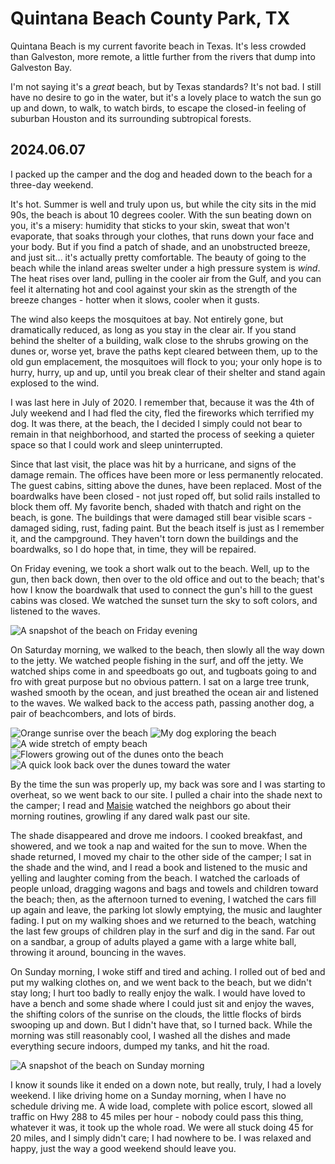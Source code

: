 Quintana Beach County Park, TX
==============================

Quintana Beach is my current favorite beach in Texas. It's less crowded than Galveston, more remote, a little further from the rivers that dump into Galveston Bay.

I'm not saying it's a _great_ beach, but by Texas standards? It's not bad. I still have no desire to go in the water, but it's a lovely place to watch the sun go up and down, to walk, to watch birds, to escape the closed-in feeling of suburban Houston and its surrounding subtropical forests.

<h2 id="june-2024">2024.06.07</h2>

I packed up the camper and the dog and headed down to the beach for a three-day weekend.

It's hot. Summer is well and truly upon us, but while the city sits in the mid 90s, the beach is about 10 degrees cooler. With the sun beating down on you, it's a misery: humidity that sticks to your skin, sweat that won't evaporate, that soaks through your clothes, that runs down your face and your body. But if you find a patch of shade, and an unobstructed breeze, and just sit... it's actually pretty comfortable. The beauty of going to the beach while the inland areas swelter under a high pressure system is _wind_. The heat rises over land, pulling in the cooler air from the Gulf, and you can feel it alternating hot and cool against your skin as the strength of the breeze changes - hotter when it slows, cooler when it gusts.

The wind also keeps the mosquitoes at bay. Not entirely gone, but dramatically reduced, as long as you stay in the clear air. If you stand behind the shelter of a building, walk close to the shrubs growing on the dunes or, worse yet, brave the paths kept cleared between them, up to the old gun emplacement, the mosquitoes will flock to you; your only hope is to hurry, hurry, up and up, until you break clear of their shelter and stand again explosed to the wind.

I was last here in July of 2020. I remember that, because it was the 4th of July weekend and I had fled the city, fled the fireworks which terrified my dog. It was there, at the beach, the I decided I simply could not bear to remain in that neighborhood, and started the process of seeking a quieter space so that I could work and sleep uninterrupted.

Since that last visit, the place was hit by a hurricane, and signs of the damage remain. The offices have been more or less permanently relocated. The guest cabins, sitting above the dunes, have been replaced. Most of the boardwalks have been closed - not just roped off, but solid rails installed to block them off. My favorite bench, shaded with thatch and right on the beach, is gone. The buildings that were damaged still bear visible scars - damaged siding, rust, fading paint. But the beach itself is just as I remember it, and the campground. They haven't torn down the buildings and the boardwalks, so I do hope that, in time, they will be repaired.

On Friday evening, we took a short walk out to the beach. Well, up to the gun, then back down, then over to the old office and out to the beach; that's how I know the boardwalk that used to connect the gun's hill to the guest cabins was closed. We watched the sunset turn the sky to soft colors, and listened to the waves.

<photo-gallery>
    <img src="/pages/places/quintana/20240607_200057_(WebShare).jpg" title="Friday night, Quintana Beach" alt="A snapshot of the beach on Friday evening">
</photo-gallery>

On Saturday morning, we walked to the beach, then slowly all the way down to the jetty. We watched people fishing in the surf, and off the jetty. We watched ships come in and speedboats go out, and tugboats going to and fro with great purpose but no obvious pattern. I sat on a large tree trunk, washed smooth by the ocean, and just breathed the ocean air and listened to the waves. We walked back to the access path, passing another dog, a pair of beachcombers, and lots of birds. 

<photo-gallery>
    <img src="/pages/places/quintana/20240608_063753_(WebShare).jpg" title="Saturday morning" alt="Orange sunrise over the beach">
    <img src="/pages/places/quintana/20240608_065840_(WebShare).jpg" title="Maisie" alt="My dog exploring the beach">
    <img src="/pages/places/quintana/20240608_070601_(WebShare).jpg" alt="A wide stretch of empty beach">
    <img src="/pages/places/quintana/20240608_070652_(WebShare).jpg" alt="Flowers growing out of the dunes onto the beach">
    <img src="/pages/places/quintana/20240608_071256_(WebShare).jpg" alt="A quick look back over the dunes toward the water">
</photo-gallery>

By the time the sun was properly up, my back was sore and I was starting to overheat, so we went back to our site. I pulled a chair into the shade next to the camper; I read and [Maisie](/pets/maisie) watched the neighbors go about their morning routines, growling if any dared walk past our site.

The shade disappeared and drove me indoors. I cooked breakfast, and showered, and we took a nap and waited for the sun to move. When the shade returned, I moved my chair to the other side of the camper; I sat in the shade and the wind, and I read a book and listened to the music and yelling and laughter coming from the beach. I watched the carloads of people unload, dragging wagons and bags and towels and children toward the beach; then, as the afternoon turned to evening, I watched the cars fill up again and leave, the parking lot slowly emptying, the music and laughter fading. I put on my walking shoes and we returned to the beach, watching the last few groups of children play in the surf and dig in the sand. Far out on a sandbar, a group of adults played a game with a large white ball, throwing it around, bouncing in the waves.

On Sunday morning, I woke stiff and tired and aching. I rolled out of bed and put my walking clothes on, and we went back to the beach, but we didn't stay long; I hurt too badly to really enjoy the walk. I would have loved to have a bench and some shade where I could just sit and enjoy the waves, the shifting colors of the sunrise on the clouds, the little flocks of birds swooping up and down. But I didn't have that, so I turned back. While the morning was still reasonably cool, I washed all the dishes and made everything secure indoors, dumped my tanks, and hit the road.

<photo-gallery>
    <img src="/pages/places/quintana/20240609_070522_(WebShare).jpg" title="Sunday morning" alt="A snapshot of the beach on Sunday morning">
</photo-gallery>

I know it sounds like it ended on a down note, but really, truly, I had a lovely weekend. I like driving home on a Sunday morning, when I have no schedule driving me. A wide load, complete with police escort, slowed all traffic on Hwy 288 to 45 miles per hour - nobody could pass this thing, whatever it was, it took up the whole road. We were all stuck doing 45 for 20 miles, and I simply didn't care; I had nowhere to be. I was relaxed and happy, just the way a good weekend should leave you.
